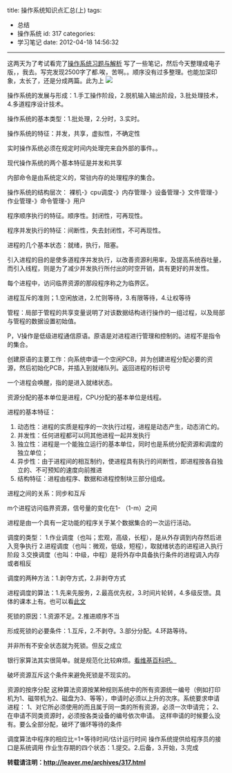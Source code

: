 title: 操作系统知识点汇总(上)
tags:
  - 总结
  - 操作系统
id: 317
categories:
  - 学习笔记
date: 2012-04-18 14:56:32
---

这两天为了考试看完了[操作系统习题与解析](http://book.douban.com/subject/1913490/) 写了一些笔记，然后今天整理成电子版，，我去。写完发现2500字了都.唉，苦啊。。顺序没有过多整理。也能加深印象，太长了，还是分成两篇。此为上
[![](/images/59b3749d2e8d723c6558ed6c851f50d1af8cf56d.jpg)](http://leaverimage.b0.upaiyun.com/20732_o.jpg)

操作系统的发展与形成：1.手工操作阶段，2.脱机输入输出阶段，3.批处理技术，4.多道程序设计技术。

操作系统的基本类型：1.批处理，2.分时，3.实时。

操作系统的特征：并发，共享，虚拟性，不确定性

实时操作系统必须在规定时间内处理完来自外部的事件。。

现代操作系统的两个基本特征是并发和共享

内部命令是由系统定义的，常驻内存的处理程序的集合。

操作系统的结构层次：
裸机-》cpu调度-》内存管理-》设备管理-》文件管理-》作业管理-》命令管理-》用户

程序顺序执行的特征。顺序性。封闭性，可再现性。

程序并发执行的特征：间断性，失去封闭性，不可再现性。

进程的几个基本状态：就绪，执行，阻塞。

引入进程的目的是使多道程序并发执行，以改善资源利用率，及提高系统吞吐量，而引入线程，则是为了减少并发执行所付出的时空开销，具有更好的并发性。

每个进程中，访问临界资源的那段程序称之为临界区。

进程互斥的准则；1.空闲放进，2.忙则等待，3.有限等待，4.让权等待

管程：局部于管程的共享变量说明了对该数据结构进行操作的一组过程，以及局部与管程的数据设置初始值。

P，V操作是低级进程通信原语。原语是对进程进行管理和控制的。进程不是指令的集合。

创建原语的主要工作：向系统申请一个空闲PCB，并为创建进程分配必要的资源，然后初始化PCB，并插入到就绪队列。返回进程的标识号

一个进程会唤醒，指的是进入就绪状态。

资源分配的基本单位是进程，CPU分配的基本单位是线程。

进程的基本特征：

1.  动态性：进程的实质是程序的一次执行过程，进程是动态产生，动态消亡的。
2.  并发性：任何进程都可以同其他进程一起并发执行
3.  独立性：进程是一个能独立运行的基本单位，同时也是系统分配资源和调度的独立单位；
4.  异步性：由于进程间的相互制约，使进程具有执行的间断性，即进程按各自独立的、不可预知的速度向前推进
5.  结构特征：进程由程序、数据和进程控制块三部分组成。

进程之间的关系：同步和互斥

m个进程访问临界资源，信号量的变化在1- （1-m）之间

进程是由一个具有一定功能的程序关于某个数据集合的一次运行活动。

调度的类型：
1.作业调度（也叫；宏观，高级，长程），是从外存调到内存然后进入竞争执行
2.进程调度（也叫：微观，低级，短程），取就绪状态的进程进入执行阶段
3.交换调度（也叫：中级，中程）是将外存中具备执行条件的进程调入内存或者相反

调度的两种方法：1.剥夺方式，2.非剥夺方式

进程调度的算法：1.先来先服务，2.最高优先权，3.时间片轮转，4.多级反馈。具体的课本上有。也可以看[此文](http://www.cnblogs.com/fora/archive/2011/04/05/2006049.html)

死锁的原因：1.资源不足。2.推进顺序不当

形成死锁的必要条件：1.互斥，2.不剥夺。3.部分分配。4.环路等待。

并非所有不安全状态就为死锁。但反之成立

银行家算法其实很简单。就是规范化比较麻烦。[看维基百科吧。](https://zh.wikipedia.org/zh-cn/%E9%93%B6%E8%A1%8C%E5%AE%B6%E7%AE%97%E6%B3%95)

破坏资源互斥这个条件来避免死锁是不现实的。

资源的按序分配
这种算法资源按某种规则系统中的所有资源统一编号（例如打印机为1、磁带机为2、磁盘为3、等等），申请时必须以上升的次序。系统要求申请进程：
1、对它所必须使用的而且属于同一类的所有资源，必须一次申请完；
2、在申请不同类资源时，必须按各类设备的编号依次申请。
这样申请的时候要么没有。要么全部分配，破坏了循环等待的条件

调度算法中程序的相应比=1+等待时间/估计运行时间
操作系统提供给程序员的接口是系统调用
作业生存期的四个状态：1.提交。2.后备，3.开始，3.完成

**转载请注明：http://leaver.me/archives/317.html**